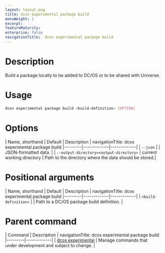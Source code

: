 ```yaml
---
layout: layout.pug
title: dcos experimental package build
menuWeight: 1
excerpt:
featureMaturity:
enterprise: false
navigationTitle:  dcos experimental package build
---
```


<!-- This source repo for this topic is https://github.com/dcos/dcos-docs -->

    
# Description
Build a package locally to be added to DC/OS or to be shared with Universe.

# Usage

```bash
dcos experimental package build <build-definition> [OPTION]
```

# Options

| Name, shorthand | Default | Description |
navigationTitle:  dcos experimental package build
|---------|-------------|-------------|
| `--json`   |             |  JSON-formatted data. |
| `--output-directory=<output-directory>`   | current working directory | Path to the directory where the data should be stored.|
    
# Positional arguments

| Name, shorthand | Default | Description |
navigationTitle:  dcos experimental package build
|---------|-------------|-------------|
| `<build-definition>`   |             |  Path to a DC/OS package build definition. |

# Parent command

| Command | Description |
navigationTitle:  dcos experimental package build
|---------|-------------|
| [dcos experimental](/docs/1.9/cli/command-reference/dcos-experimental/)   |  Manage commands that under development and subject to change. |     
